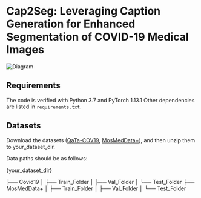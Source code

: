 # Cap2Seg: Leveraging Caption Generation for Enhanced Segmentation of COVID-19 Medical Images

![Diagram](path-to-image)

## Requirements

The code is verified with Python 3.7 and PyTorch 1.13.1 Other dependencies are listed in `requirements.txt`.

## Datasets
Download the datasets ([QaTa-COV19](https://www.kaggle.com/datasets/maedemaftouni/covid19-ct-scan-lesion-segmentation-dataset), [MosMedData+](https://www.kaggle.com/datasets/maedemaftouni/covid19-ct-scan-lesion-segmentation-dataset)), and then unzip them to your_dataset_dir.


Data paths should be as follows:

{your_dataset_dir}

├── Covid19
│ ├── Train_Folder
│ ├── Val_Folder
│ └── Test_Folder
├── MosMedData+
│ ├── Train_Folder
│ ├── Val_Folder
│ └── Test_Folder
